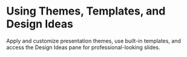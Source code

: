 # Using Themes, Templates, and Design Ideas

Apply and customize presentation themes, use built-in templates, and access the Design Ideas pane for professional-looking slides.